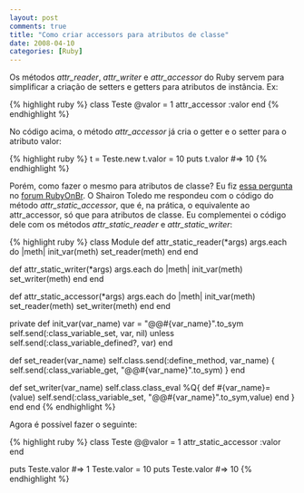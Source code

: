 ```yaml
---
layout: post
comments: true
title: "Como criar accessors para atributos de classe"
date: 2008-04-10
categories: [Ruby]
---
```

Os métodos _attr\_reader_, _attr\_writer_ e _attr\_accessor_ do Ruby servem para simplificar a criação de setters e getters para atributos de instância. Ex:

{% highlight ruby %}
class Teste
  @valor = 1
  attr_accessor :valor
end
{% endhighlight  %}

No código acima, o método _attr\_accessor_ já cria o getter e o setter para o atributo valor:

{% highlight ruby %}
t = Teste.new
t.valor = 10
puts t.valor #=> 10
{% endhighlight  %}

Porém, como fazer o mesmo para atributos de classe? Eu fiz [essa pergunta](http://forum.rubyonbr.org/forums/1/topics/2910) no [forum RubyOnBr](http://forum.rubyonbr.org). O Shairon Toledo me respondeu com o código do método _attr\_static\_accessor_, que é, na prática, o equivalente ao attr_accessor, só que para atributos de classe. Eu complementei o código dele com os métodos _attr\_static\_reader_ e _attr\_static\_writer_:

{% highlight ruby %}
class Module
  def attr_static_reader(*args)
    args.each do |meth|
      init_var(meth)
      set_reader(meth)
    end
  end

  def attr_static_writer(*args)
    args.each do |meth|
      init_var(meth)
      set_writer(meth)
    end
  end

  def attr_static_accessor(*args)
    args.each do |meth|
      init_var(meth)
      set_reader(meth)
      set_writer(meth)
    end
  end

  private
  def init_var(var_name)
    var = "@@#{var_name}".to_sym
    self.send(:class_variable_set, var, nil) unless self.send(:class_variable_defined?, var)
  end

  def set_reader(var_name)
    self.class.send(:define_method, var_name) {
      self.send(:class_variable_get, "@@#{var_name}".to_sym)
    }
  end

  def set_writer(var_name)
    self.class.class_eval %Q{
      def #{var_name}=(value)
        self.send(:class_variable_set, "@@#{var_name}".to_sym,value)
      end
    }
  end
end
{% endhighlight  %}

Agora é possível fazer o seguinte:

{% highlight ruby %}
class Teste
  @@valor = 1
  attr_static_accessor :valor
end

puts Teste.valor #=> 1
Teste.valor = 10
puts Teste.valor #=> 10
{% endhighlight  %}
